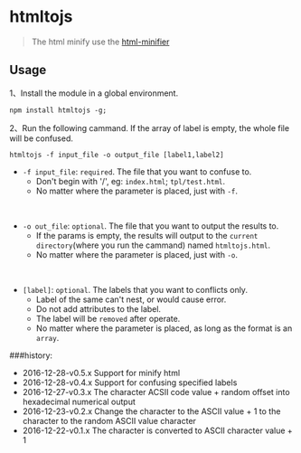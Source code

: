 # htmltojs




> The html minify use the [html-minifier](https://github.com/kangax/html-minifier)


## Usage

1、Install the module in a global environment.

```
npm install htmltojs -g;
```

2、Run the following cammand. If the array of label is empty, the whole file will be confused.
 
```
htmltojs -f input_file -o output_file [label1,label2]
```

- `-f input_file`:  `required`. The file that you want to confuse to.
    - Don't begin with '/', eg: `index.html`; `tpl/test.html`.
    - No matter where the parameter is placed, just with `-f`.

<br/>

- `-o out_file`:  `optional`. The file that you want to output the results to.
    - If the params is empty, the results will output to the `current directory`(where you run the cammand) named `htmltojs.html`. 
    - No matter where the parameter is placed, just with `-o`.

<br/>

- `[label]`:  `optional`. The labels that you want to conflicts only.
    - Label of the same can't nest, or would cause error.
    - Do not add attributes to the label.
    - The label  will be `removed` after operate.
    - No matter where the parameter is placed, as long as the format is an `array`.


###history:

- 2016-12-28-v0.5.x Support for minify html
- 2016-12-28-v0.4.x Support for confusing specified labels
- 2016-12-27-v0.3.x The character ACSII code value + random offset into hexadecimal numerical output
- 2016-12-23-v0.2.x Change the character to the ASCII value + 1 to the character to the random ASCII value character
- 2016-12-22-v0.1.x The character is converted to ASCII character value + 1 

